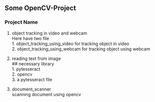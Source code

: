  ## Some OpenCV-Project
 
 
 ### Project Name
  1. object tracking in video and webcam                                                                                                                                 
       Here have two file                                                                                                                                                                          
            1. object_tracking_using_video for tracking object in video                                                                                                                                                       
            2. object_tracking_using_webcam for tracking object using webcam  
            
  2. reading text from image                                                                                                                                              
            ## necessary library                                                                                                                                 
                1. pytesseract                                                                                                                                                                       
                2. opencv                                                                                                                                                             
                3. a pytesseract file  
                
                
  3. document_scanner                                                                                                                                                            
          scanning document using opencv


